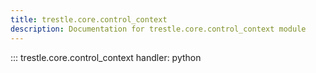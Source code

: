```yaml
---
title: trestle.core.control_context
description: Documentation for trestle.core.control_context module
---
```

::: trestle.core.control_context
handler: python
